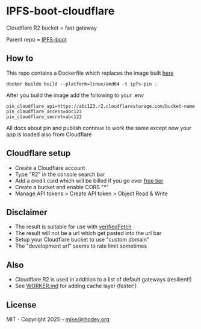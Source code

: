 # IPFS-boot-cloudflare
Cloudflare R2 bucket = fast gateway

Parent repo = [IPFS-boot](https://github.com/rhodey/IPFS-boot)

## How to
This repo contains a Dockerfile which replaces the image built [here](https://github.com/rhodey/IPFS-boot#pin)
```
docker buildx build --platform=linux/amd64 -t ipfs-pin .
```

After you build the image add the following to your .env
```
pin_cloudflare_api=https://abc123.r2.cloudflarestorage.com/bucket-name
pin_cloudflare_access=abc123
pin_cloudflare_secret=abc123
```

All docs about pin and publish continue to work the same except now your app is loaded also from Cloudflare

## Cloudflare setup
+ Create a Cloudflare account
+ Type "R2" in the console search bar
+ Add a credit card which will be billed if you go over [free tier](https://developers.cloudflare.com/r2/pricing/#free-tier)
+ Create a bucket and enable CORS "*"
+ Manage API tokens > Create API token > Object Read & Write

## Disclaimer
+ The result is suitable for use with [verifiedFetch](https://github.com/ipfs/helia-verified-fetch)
+ The result will not be a url which get pasted into the url bar
+ Setup your Cloudflare bucket to use "custom domain"
+ The "development url" seems to rate limit sometimes

## Also
+ Cloudflare R2 is used in addition to a list of default gateways (resilient!)
+ See [WORKER.md](https://github.com/rhodey/IPFS-boot-cloudflare/blob/master/WORKER.md) for adding cache layer (faster!)

## License
MIT - Copyright 2025 - mike@rhodey.org
